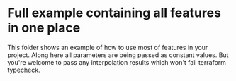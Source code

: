 # Full example containing all features in one place

This folder shows an example of how to use most of features in your project. Along here all parameters are being passed as constant values. But you're welcome to pass any interpolation results which won't fail terraform typecheck.
